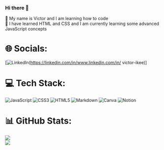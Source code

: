 ### Hi there 👋
🔭 My name is Victor and I am learning how to code<br>🔭 I have learned HTML and CSS and I am currently learning some advanced JavaScript concepts


# 🌐 Socials:
[![LinkedIn](https://img.shields.io/badge/LinkedIn-%230077B5.svg?logo=linkedin&logoColor=white)(https://linkedin.com/in/www.linkedin.com/in/ victor-ikee)]

# 💻 Tech Stack:
![JavaScript](https://img.shields.io/badge/javascript-%23323330.svg?style=for-the-badge&logo=javascript&logoColor=%23F7DF1E) ![CSS3](https://img.shields.io/badge/css3-%231572B6.svg?style=for-the-badge&logo=css3&logoColor=white) ![HTML5](https://img.shields.io/badge/html5-%23E34F26.svg?style=for-the-badge&logo=html5&logoColor=white) ![Markdown](https://img.shields.io/badge/markdown-%23000000.svg?style=for-the-badge&logo=markdown&logoColor=white) ![Canva](https://img.shields.io/badge/Canva-%2300C4CC.svg?style=for-the-badge&logo=Canva&logoColor=white) ![Notion](https://img.shields.io/badge/Notion-%23000000.svg?style=for-the-badge&logo=notion&logoColor=white)

# 📊 GitHub Stats:
![](https://github-readme-streak-stats.herokuapp.com/?user=GloBoiVic&theme=algolia&hide_border=true)<br/>
![](https://github-readme-stats.vercel.app/api/top-langs/?username=GloBoiVic&theme=algolia&hide_border=true&include_all_commits=true&count_private=false&layout=compact)
